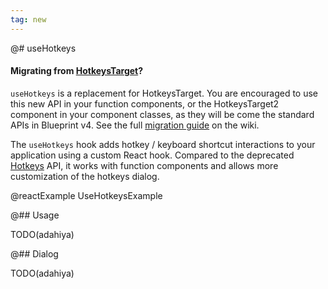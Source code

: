 ```yaml
---
tag: new
---
```


@# useHotkeys

<div class="@ns-callout @ns-intent-primary @ns-icon-info-sign">
    <h4 class="@ns-heading">

Migrating from [HotkeysTarget](#core/components/hotkeys)?

</h4>

`useHotkeys` is a replacement for HotkeysTarget. You are encouraged to use this new API in your function
components, or the HotkeysTarget2 component in your component classes, as they will be come the standard
APIs in Blueprint v4. See the full
[migration guide](https://github.com/palantir/blueprint/wiki/useHotkeys-migration) on the wiki.

</div>

The `useHotkeys` hook adds hotkey / keyboard shortcut interactions to your application using a custom React hook.
Compared to the deprecated [Hotkeys](#core/components/hotkeys) API, it works with function components and allows
more customization of the hotkeys dialog.

@reactExample UseHotkeysExample

@## Usage

TODO(adahiya)

@## Dialog

TODO(adahiya)
